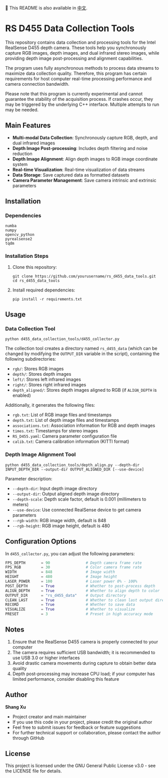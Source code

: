 📘 This README is also available in [中文](README.md).

# RS D455 Data Collection Tools

This repository contains data collection and processing tools for the Intel RealSense D455 depth camera. These tools help you synchronously capture RGB images, depth images, and dual infrared stereo images, while providing depth image post-processing and alignment capabilities.

The program uses fully asynchronous methods to process data streams to maximize data collection quality. Therefore, this program has certain requirements for host computer real-time processing performance and camera connection bandwidth.

Please note that this program is currently experimental and cannot guarantee the stability of the acquisition process. If crashes occur, they may be triggered by the underlying C++ interface. Multiple attempts to run may be needed.

## Main Features

- **Multi-modal Data Collection**: Synchronously capture RGB, depth, and dual infrared images
- **Depth Image Post-processing**: Includes depth filtering and noise reduction
- **Depth Image Alignment**: Align depth images to RGB image coordinate system
- **Real-time Visualization**: Real-time visualization of data streams
- **Data Storage**: Save captured data as formatted datasets
- **Camera Parameter Management**: Save camera intrinsic and extrinsic parameters

## Installation

### Dependencies

```
numba
numpy
opencv_python
pyrealsense2
tqdm
```

### Installation Steps

1. Clone this repository:
   ```
   git clone https://github.com/yourusername/rs_d455_data_tools.git
   cd rs_d455_data_tools
   ```

2. Install required dependencies:
   ```
   pip install -r requirements.txt
   ```

## Usage

### Data Collection Tool

```
python d455_data_collection_tools/d455_collector.py
```

The collection tool creates a directory named `rs_d455_data` (which can be changed by modifying the `OUTPUT_DIR` variable in the script), containing the following subdirectories:
- `rgb/`: Stores RGB images
- `depth/`: Stores depth images
- `left/`: Stores left infrared images
- `right/`: Stores right infrared images
- `depth_aligned/`: Stores depth images aligned to RGB (if `ALIGN_DEPTH` is enabled)

Additionally, it generates the following files:
- `rgb.txt`: List of RGB image files and timestamps
- `depth.txt`: List of depth image files and timestamps
- `associations.txt`: Association information for RGB and depth images
- `times.txt`: Timestamps for stereo images
- `RS_D455.yaml`: Camera parameter configuration file
- `calib.txt`: Camera calibration information (KITTI format)

### Depth Image Alignment Tool

```
python d455_data_collection_tools/depth_align.py --depth-dir INPUT_DEPTH_DIR --output-dir OUTPUT_ALIGNED_DIR [--use-device]
```

Parameter description:
- `--depth-dir`: Input depth image directory
- `--output-dir`: Output aligned depth image directory
- `--depth-scale`: Depth scale factor, default is 0.001 (millimeters to meters)
- `--use-device`: Use connected RealSense device to get camera parameters
- `--rgb-width`: RGB image width, default is 848
- `--rgb-height`: RGB image height, default is 480

## Configuration Options

In `d455_collector.py`, you can adjust the following parameters:

```python
FPS_DEPTH       = 90                # Depth camera frame rate
FPS_RGB         = 30                # Color camera frame rate
WIDTH           = 848               # Image width
HEIGHT          = 480               # Image height
LASER_POWER     = 100               # Laser power 0% - 100%
POST_DEPTH      = True              # Whether to post-process depth
ALIGN_DEPTH     = True              # Whether to align depth to color
OUTPUT_DIR      = "rs_d455_data"    # Output directory
CLEAN_LAST      = True              # Whether to clean last output directory
RECORD          = True              # Whether to save data
VISUALIZE       = True              # Whether to visualize
PRESET          = 3                 # Preset in high accuracy mode
```

## Notes

1. Ensure that the RealSense D455 camera is properly connected to your computer
2. The camera requires sufficient USB bandwidth; it is recommended to use USB 3.0 or higher interfaces
3. Avoid drastic camera movements during capture to obtain better data quality
4. Depth post-processing may increase CPU load; if your computer has limited performance, consider disabling this feature

## Author

**Shang Xu**

- Project creator and main maintainer
- If you use this code in your project, please credit the original author
- Feel free to submit issues for feedback or feature suggestions
- For further technical support or collaboration, please contact the author through GitHub

## License

This project is licensed under the GNU General Public License v3.0 - see the LICENSE file for details.